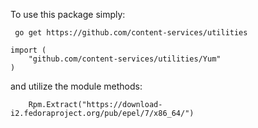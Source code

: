 To use this package simply: 

```
 go get https://github.com/content-services/utilities
```

```
import (
	"github.com/content-services/utilities/Yum"
)
```
and utilize the module methods:

```
	Rpm.Extract("https://download-i2.fedoraproject.org/pub/epel/7/x86_64/")
```

